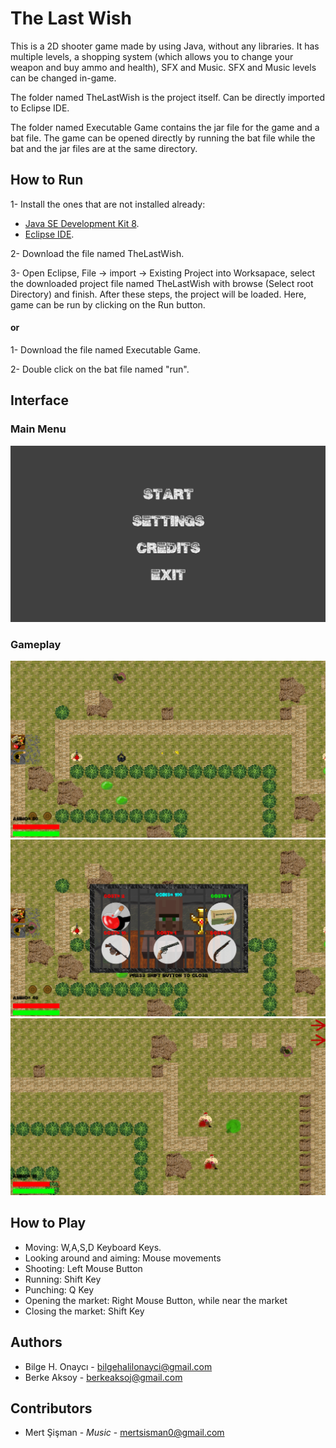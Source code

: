 # The Last Wish
This is a 2D shooter game made by using Java, without any libraries. It has multiple levels, a shopping system (which allows you to change your
weapon and buy ammo and health), SFX and Music. SFX and Music levels can be changed in-game.

The folder named TheLastWish is the project itself. Can be directly imported to Eclipse IDE.

The folder named Executable Game contains the jar file for the game and a bat file. The game can be opened directly by running the bat file
while the bat and the jar files are at the same directory.

## How to Run
1- Install the ones that are not installed already:
- [Java SE Development Kit 8](https://www.oracle.com/technetwork/java/javase/downloads/jdk8-downloads-2133151.html/).
- [Eclipse IDE](https://www.eclipse.org/downloads/).

2- Download the file named TheLastWish.

3- Open Eclipse, File -> import -> Existing Project into Worksapace, select the downloaded project file named TheLastWish with 
browse (Select root Directory) and finish. After these steps, the project will be loaded. Here, game can be run by clicking
on the Run button.

#### or

1- Download the file named Executable Game.

2- Double click on the bat file named "run".

## Interface

### Main Menu
![alt text](https://github.com/PartyPancakess/TheLastWish/blob/master/Screenshots/1-%20Start%20Menu.PNG)

### Gameplay
![alt text](https://github.com/PartyPancakess/TheLastWish/blob/master/Screenshots/2-%20Game.PNG)
![alt text](https://github.com/PartyPancakess/TheLastWish/blob/master/Screenshots/3-%20Market.PNG)
![alt text](https://github.com/PartyPancakess/TheLastWish/blob/master/Screenshots/4-%20To%20next%20Level.PNG)

## How to Play
- Moving: W,A,S,D Keyboard Keys.
- Looking around and aiming: Mouse movements
- Shooting: Left Mouse Button
- Running: Shift Key
- Punching: Q Key
- Opening the market: Right Mouse Button, while near the market
- Closing the market: Shift Key

## Authors
- Bilge H. Onaycı - bilgehalilonayci@gmail.com
- Berke Aksoy - berkeaksoj@gmail.com

## Contributors
- Mert Şişman - *Music* - mertsisman0@gmail.com
